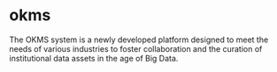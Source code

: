 # okms
The OKMS system is a newly developed platform designed to meet the needs of various industries to foster collaboration and the curation of institutional data assets in the age of Big Data. 

